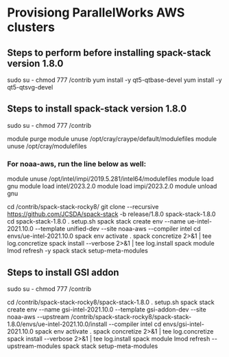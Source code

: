 # Provisiong ParallelWorks AWS clusters

## Steps to perform before installing spack-stack version 1.8.0

sudo su -
chmod 777 /contrib
yum install -y qt5-qtbase-devel
yum install -y qt5-qtsvg-devel


## Steps to install spack-stack version 1.8.0

sudo su -
chmod 777 /contrib

module purge
module unuse /opt/cray/craype/default/modulefiles
module unuse /opt/cray/modulefiles
### For noaa-aws, run the line below as well:
module unuse /opt/intel/impi/2019.5.281/intel64/modulefiles
module load gnu
module load intel/2023.2.0
module load impi/2023.2.0 
module unload gnu

cd /contrib/spack-stack-rocky8/
git clone --recursive https://github.com/JCSDA/spack-stack -b release/1.8.0 spack-stack-1.8.0
cd spack-stack-1.8.0
. setup.sh
spack stack create env --name ue-intel-2021.10.0 --template unified-dev --site noaa-aws --compiler intel
cd envs/ue-intel-2021.10.0
spack env activate .
spack concretize 2>&1 | tee log.concretize
spack install --verbose 2>&1 | tee log.install
spack module lmod refresh -y
spack stack setup-meta-modules

## Steps to install GSI addon

sudo su -
chmod 777 /contrib

cd /contrib/spack-stack-rocky8/spack-stack-1.8.0
. setup.sh
spack stack create env --name gsi-intel-2021.10.0 --template gsi-addon-dev --site noaa-aws --upstream /contrib/spack-stack-rocky8/spack-stack-1.8.0/envs/ue-intel-2021.10.0/install --compiler intel
cd envs/gsi-intel-2021.10.0
spack env activate .
spack concretize 2>&1 | tee log.concretize
spack install --verbose 2>&1 | tee log.install
spack module lmod refresh --upstream-modules
spack stack setup-meta-modules

